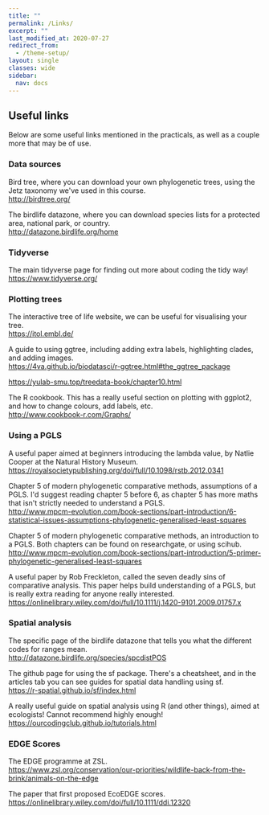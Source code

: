```yaml
---
title: ""
permalink: /Links/
excerpt: ""
last_modified_at: 2020-07-27
redirect_from:
  - /theme-setup/
layout: single
classes: wide
sidebar:
  nav: docs
---
```



## Useful links

Below are some useful links mentioned in the practicals, as well as a couple more that may be of use.

### Data sources
Bird tree, where you can download your own phylogenetic trees, using the Jetz taxonomy we've used in this course.  
<http://birdtree.org/>

The birdlife datazone, where you can download species lists for a protected area, national park, or country.  
<http://datazone.birdlife.org/home>

### Tidyverse

The main tidyverse page for finding out more about coding the tidy way!  
<https://www.tidyverse.org/>

### Plotting trees

The interactive tree of life website, we can be useful for visualising your tree.  
<https://itol.embl.de/>

A guide to using ggtree, including adding extra labels, highlighting clades, and adding images.  
<https://4va.github.io/biodatasci/r-ggtree.html#the_ggtree_package>

<https://yulab-smu.top/treedata-book/chapter10.html>

The R cookbook. This has a really useful section on plotting with ggplot2, and how to change colours, add labels, etc.  
<http://www.cookbook-r.com/Graphs/>

### Using a PGLS

A useful paper aimed at beginners introducing the lambda value, by Natlie Cooper at the Natural History Museum.  
<https://royalsocietypublishing.org/doi/full/10.1098/rstb.2012.0341>

Chapter 5 of modern phylogenetic comparative methods, assumptions of a PGLS. I'd suggest reading chapter 5 before 6, as chapter 5 has more maths that isn't strictly needed to understand a PGLS.  
<http://www.mpcm-evolution.com/book-sections/part-introduction/6-statistical-issues-assumptions-phylogenetic-generalised-least-squares>

Chapter 5 of modern phylogenetic comparative methods, an introduction to a PGLS. Both chapters can be found on researchgate, or using scihub.  
<http://www.mpcm-evolution.com/book-sections/part-introduction/5-primer-phylogenetic-generalised-least-squares>

A useful paper by Rob Freckleton, called the seven deadly sins of comparative analysis. This paper helps build understanding of a PGLS, but is really extra reading for anyone really interested.  
<https://onlinelibrary.wiley.com/doi/full/10.1111/j.1420-9101.2009.01757.x>

### Spatial analysis

The specific page of the birdlife datazone that tells you what the different codes for ranges mean.  
<http://datazone.birdlife.org/species/spcdistPOS>

The github page for using the sf package. There's a cheatsheet, and in the articles tab you can see guides for spatial data handling using sf.  
<https://r-spatial.github.io/sf/index.html>

A really useful guide on spatial analysis using R (and other things), aimed at ecologists! Cannot recommend highly enough!  
<https://ourcodingclub.github.io/tutorials.html>

### EDGE Scores

The EDGE programme at ZSL.  
<https://www.zsl.org/conservation/our-priorities/wildlife-back-from-the-brink/animals-on-the-edge>

The paper that first proposed EcoEDGE scores.  
<https://onlinelibrary.wiley.com/doi/full/10.1111/ddi.12320>

